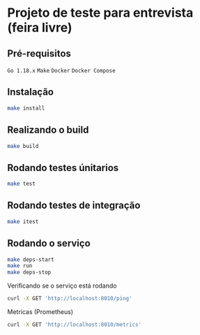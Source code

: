 # Projeto de teste para entrevista (feira livre)

## Pré-requisitos

`Go 1.18.x`
`Make`
`Docker`
`Docker Compose`

## Instalação

```bash
make install
```

## Realizando o build

```bash
make build
```

## Rodando testes únitarios

```bash
make test
```

## Rodando testes de integração

```bash
make itest
```

## Rodando o serviço

```bash
make deps-start
make run
make deps-stop
```

Verificando se o serviço está rodando

```bash
curl -X GET 'http://localhost:8010/ping'
```

Metricas (Prometheus)

```bash
curl -X GET 'http://localhost:8010/metrics'
```